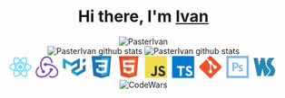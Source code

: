 <h1 align="center">Hi there, I'm <a href="https://www.linkedin.com/in/%D0%B8%D0%B2%D0%B0%D0%BD-%D0%BF%D0%B0%D1%81%D1%82%D0%B5%D1%80%D0%BD%D0%B0%D0%BA-928663216/">Ivan</a> </h1>
<!-- ./STAT -->
<div align="center">
    <img src="https://github-readme-streak-stats.herokuapp.com/?user=PasterIvan&hide_border=true&stroke=777&ring=44944A&fire=D70&currStreakNum=D70&sideNums=777&dates=777&sideLabels=777&currStreakLabel=44944A&background=D000"
         title="PasterIvan" alt="PasterIvan"
         width="60%"/>
</div>
<div align="center">
    <img src="https://github-readme-stats.vercel.app/api?username=PasterIvan&show_icons=true&count_private=true&hide_border=true&title_color=44944A&text_color=777&icon_color=44944A&bg_color=D000"
         title="PasterIvan github stats" alt="PasterIvan github stats"
         width="49%" height="200"/>
    <img src="https://github-readme-stats.vercel.app/api/top-langs/?username=PasterIvan&layout=compact&hide_border=true&title_color=44944A&text_color=777&bg_color=D000"
         title="PasterIvan github stats" alt="PasterIvan github stats"
         width="41%" height="200"/>
</div>
<!-- ./STATS  -->

<div align="center">
    <img src="https://github.com/devicons/devicon/blob/master/icons/react/react-original.svg"
         title="React" alt="React"
         width="40" height="40"/>&nbsp;
    <img src="https://github.com/devicons/devicon/blob/master/icons/redux/redux-original.svg"
         title="Redux" alt="Redux "
         width="40" height="40"/>&nbsp;
    <img src="https://github.com/devicons/devicon/blob/master/icons/materialui/materialui-original.svg"
         title="Material UI" alt="Material UI"
         width="40" height="40"/>&nbsp;
    <img src="https://github.com/devicons/devicon/blob/master/icons/css3/css3-original.svg"
         title="CSS3" alt="CSS"
         width="40" height="40"/>&nbsp;
    <img src="https://github.com/devicons/devicon/blob/master/icons/html5/html5-original.svg"
         title="HTML5" alt="HTML"
         width="40" height="40"/>&nbsp;
    <img src="https://github.com/devicons/devicon/blob/master/icons/javascript/javascript-original.svg"
         title="JavaScript" alt="JavaScript"
         width="40" height="40"/>&nbsp;
    <img src="https://github.com/devicons/devicon/blob/master/icons/typescript/typescript-original.svg"
         title="TypeScript" alt="TypeScript"
         width="40" height="40"/>&nbsp;
    <img src="https://github.com/devicons/devicon/blob/master/icons/git/git-original.svg"
         title="Git" alt="Git"
         width="40" height="40"/>&nbsp;
    <img src="https://github.com/devicons/devicon/blob/master/icons/photoshop/photoshop-line.svg"
         title="Photoshop" alt="Photoshop"
         width="40" height="40"/>&nbsp;
    <img src="https://github.com/devicons/devicon/blob/master/icons/webstorm/webstorm-plain.svg"
         title="WebStorm" alt="WebStorm"
         width="40" height="40"/>&nbsp;
</div>

<div align="center">
    <img src="https://www.codewars.com/users/PasterIvan/badges/small"
         title="CodeWars" alt="CodeWars"/>
</div>
